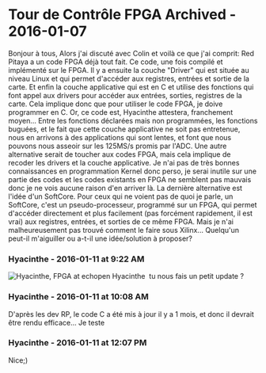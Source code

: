 # Tour de Contrôle FPGA Archived  - 2016-01-07

Bonjour à tous,   Alors j'ai discuté avec Colin et voilà ce que j'ai comprit:  Red Pitaya a un code FPGA déjà tout fait. Ce code, une fois compilé et implémenté sur le FPGA.  Il y a ensuite la couche "Driver" qui est située au niveau Linux et qui permet d'accéder aux registres, entrées et sortie de la carte.  Et enfin la couche applicative qui est en C et utilise des fonctions qui font appel aux drivers pour accéder aux entrées, sorties, registres de la carte.   Cela implique donc que pour utiliser le code FPGA, je doive programmer en C. Or, ce code est, Hyacinthe attestera, franchement moyen... Entre les fonctions déclarées mais non programmées, les fonctions buguées, et le fait que cette couche applicative ne soit pas entretenue, nous en arrivons à des applications qui sont lentes, et font que nous pouvons nous asseoir sur les 125MS/s promis par l'ADC.   Une autre alternative serait de toucher aux codes FPGA, mais cela implique de recoder les drivers et la couche applicative. Je n'ai pas de très bonnes connaissances en programmation Kernel donc perso, je serai inutile sur une partie des codes et les codes existants en FPGA ne semblent pas mauvais donc je ne vois aucune raison d'en arriver là.   La dernière alternative est l'idée d'un SoftCore. Pour ceux qui ne voient pas de quoi je parle, un SoftCore, c'est un pseudo-processeur, programmé sur un FPGA, qui permet d'accéder directement et plus facilement (pas forcément rapidement, il est vrai) aux registres, entrées, et sorties de ce même FPGA. Mais je n'ai malheureusement pas trouvé comment le faire sous Xilinx... Quelqu'un peut-il m'aiguiller ou a-t-il une idée/solution à proposer?

### **Hyacinthe** - 2016-01-11 at 9:22 AM

![Hyacinthe, FPGA at echopen](./../../zz_assets/images/avatars/1249124.png) Hyacinthe  tu nous fais un petit update ?

### **Hyacinthe** - 2016-01-11 at 10:08 AM

D'après les dev RP, le code C a été mis à jour il y a 1 mois, et donc il devrait être rendu efficace... Je teste

### **Hyacinthe** - 2016-01-11 at 12:07 PM

Nice;)

